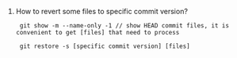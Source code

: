 1. How to revert some files to specific commit version?

        git show -m --name-only -1 // show HEAD commit files, it is convenient to get [files] that need to process

        git restore -s [specific commit version] [files]

